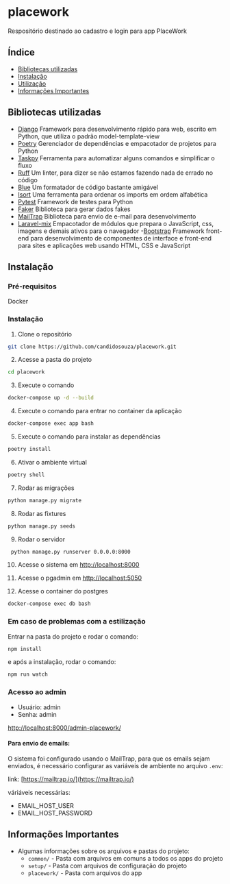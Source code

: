 # placework
Respositório destinado ao cadastro e login para app  PlaceWork

## Índice

- [Bibliotecas utilizadas](#bibliotecas-utilizadas)
- [Instalação](#instalação)
- [Utilização](#utilização)
- [Informações Importantes](#informações-importantes)

## Bibliotecas utilizadas

- [Django](https://www.djangoproject.com/)
Framework para desenvolvimento rápido para web, escrito em Python, que utiliza o padrão model-template-view
- [Poetry](https://python-poetry.org/)
Gerenciador de dependências e empacotador de projetos para Python
- [Taskpy](https://github.com/taskipy/taskipy)
Ferramenta para automatizar alguns comandos e simplificar o fluxo
- [Ruff](https://docs.astral.sh/ruff/)
Um linter, para dizer se não estamos fazendo nada de errado no código
- [Blue](https://blue.readthedocs.io/en/latest/index.html)
Um formatador de código bastante amigável
- [Isort](https://pycqa.github.io/isort/)
Uma ferramenta para ordenar os imports em ordem alfabética
- [Pytest](https://docs.pytest.org/en/7.4.x/)
Framework de testes para Python
- [Faker](https://github.com/joke2k/faker)
Biblioteca para gerar dados fakes
- [MailTrap](https://mailtrap.io/)
Biblioteca para envio de e-mail para desenvolvimento
- [Laravel-mix](https://laravel-mix.com/)
Empacotador de módulos que prepara o JavaScript, css, imagens e demais ativos para o navegador
-[Bootstrap](https://getbootstrap.com/)
Framework front-end para desenvolvimento de componentes de interface e front-end para sites e aplicações web usando HTML, CSS e JavaScript
<!-- - [SonarCloud](https://sonarcloud.io/)
Ferramenta de análise estática de código -->


## Instalação

### Pré-requisitos
Docker

### Instalação

1. Clone o repositório

```bash
git clone https://github.com/candidosouza/placework.git
```
2. Acesse a pasta do projeto

```bash
cd placework
```
3. Execute o comando 

```bash
docker-compose up -d --build
```

4. Execute o comando para entrar no container da aplicação

```bash
docker-compose exec app bash
```

5. Execute o comando para instalar as dependências

```bash
poetry install
```

6. Ativar o ambiente virtual

```bash
poetry shell
```

7. Rodar as migrações
```bash
python manage.py migrate
```
8. Rodar as fixtures
```bash
python manage.py seeds
```
9. Rodar o servidor

```bash
 python manage.py runserver 0.0.0.0:8000
```

10. Acesse o sistema em [http://localhost:8000](http://localhost:8000/)

11. Acesse o pgadmin em [http://localhost:5050](http://localhost:5050/)

12. Acesse o container do postgres

```bash
docker-compose exec db bash
```

### Em caso de problemas com a estilização

Entrar na pasta do projeto e rodar o comando:

```bash
npm install
```
e após a instalação, rodar o comando:

```bash
npm run watch
```

### Acesso ao admin

- Usuário: admin
- Senha: admin

[http://localhost:8000/admin-placework/](http://localhost:8000/admin-placework/)


#### Para envio de emails:

O sistema foi configurado usando o MailTrap, para que os emails sejam enviados, é necessário configurar as variáveis de ambiente no arquivo `.env`:

link: [https://mailtrap.io/](https://mailtrap.io/)

váriáveis necessárias:

- EMAIL_HOST_USER
- EMAIL_HOST_PASSWORD


## Informações Importantes

- Algumas informações sobre os arquivos e pastas do projeto:
    - `common/` - Pasta com arquivos em comuns a todos os apps do projeto
    - `setup/` - Pasta com arquivos de configuração do projeto
    - `placework/` - Pasta com arquivos do app
